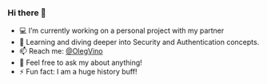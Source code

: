 ### Hi there 👋

- 💻 I’m currently working on a personal project with my partner
- 🌱 Learning and diving deeper into Security and Authentication concepts.
- 📫 Reach me: [@OlegVino](https://www.linkedin.com/in/olegvino/)
- 💬 Feel free to ask my about anything!
- ⚡ Fun fact: I am a huge history buff!
